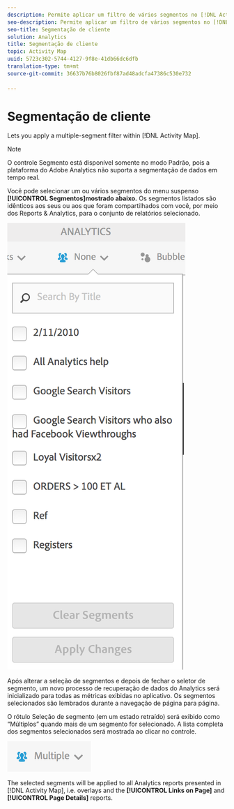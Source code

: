 ```yaml
---
description: Permite aplicar um filtro de vários segmentos no [!DNL Activity Map].
seo-description: Permite aplicar um filtro de vários segmentos no [!DNL Activity Map].
seo-title: Segmentação de cliente
solution: Analytics
title: Segmentação de cliente
topic: Activity Map
uuid: 5723c302-5744-4127-9f8e-41db66dc6dfb
translation-type: tm+mt
source-git-commit: 36637b76b8026fbf87ad48adcfa47386c530e732

---
```



# Segmentação de cliente

Lets you apply a multiple-segment filter within [!DNL Activity Map].

>[!NOTE]
>
>O controle Segmento está disponível somente no modo Padrão, pois a plataforma do Adobe Analytics não suporta a segmentação de dados em tempo real.

Você pode selecionar um ou vários segmentos do menu suspenso **[!UICONTROL Segmentos]mostrado abaixo.** Os segmentos listados são idênticos aos seus ou aos que foram compartilhados com você, por meio dos Reports &amp; Analytics, para o conjunto de relatórios selecionado.

![](assets/segments.png)

Após alterar a seleção de segmentos e depois de fechar o seletor de segmento, um novo processo de recuperação de dados do Analytics será inicializado para todas as métricas exibidas no aplicativo. Os segmentos selecionados são lembrados durante a navegação de página para página.

O rótulo Seleção de segmento (em um estado retraído) será exibido como “Múltiplos” quando mais de um segmento for selecionado. A lista completa dos segmentos selecionados será mostrada ao clicar no controle.

![](assets/two_segments.png)

The selected segments will be applied to all Analytics reports presented in [!DNL Activity Map], i.e. overlays and the **[!UICONTROL Links on Page]** and **[!UICONTROL Page Details]** reports.

